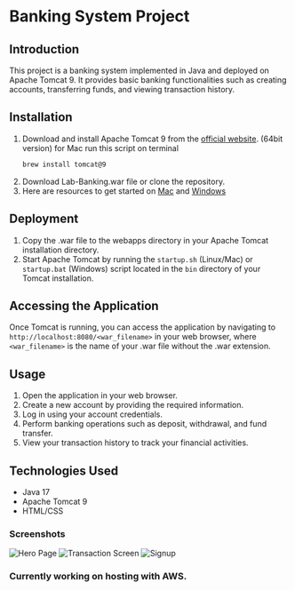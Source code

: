 # Banking System Project

## Introduction
This project is a banking system implemented in Java and deployed on Apache Tomcat 9. It provides basic banking functionalities such as creating accounts, transferring funds, and viewing transaction history.

## Installation
1. Download and install Apache Tomcat 9 from the [official website](https://tomcat.apache.org/download-90.cgi). (64bit version)
   for Mac run this script on terminal
   ```bash
   brew install tomcat@9 
3. Download Lab-Banking.war file or clone the repository.
4. Here are resources to get started on [Mac](https://gist.github.com/emadpres/a17c310b9be8c41dc632b5b699af2e1c) and [Windows](https://github.com/moha1747/Banking-System/blob/main/Windows-Guide.md)


## Deployment
1. Copy the .war file to the webapps directory in your Apache Tomcat installation directory.
2. Start Apache Tomcat by running the `startup.sh` (Linux/Mac) or `startup.bat` (Windows) script located in the `bin` directory of your Tomcat installation.

## Accessing the Application
Once Tomcat is running, you can access the application by navigating to `http://localhost:8080/<war_filename>` in your web browser, where `<war_filename>` is the name of your .war file without the .war extension.

## Usage
1. Open the application in your web browser.
2. Create a new account by providing the required information.
3. Log in using your account credentials.
4. Perform banking operations such as deposit, withdrawal, and fund transfer.
5. View your transaction history to track your financial activities.

## Technologies Used
- Java 17
- Apache Tomcat 9
- HTML/CSS
### Screenshots
![Hero Page](/Screenshots/Hero-Banking.PNG)
![Transaction Screen](/Screenshots/Transaction-Banking.PNG)
![Signup](/Screenshots/Banking.PNG)


### Currently working on hosting with AWS.
